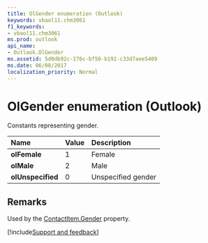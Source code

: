 ```yaml
---
title: OlGender enumeration (Outlook)
keywords: vbaol11.chm3061
f1_keywords:
- vbaol11.chm3061
ms.prod: outlook
api_name:
- Outlook.OlGender
ms.assetid: 5d0db92c-276c-bf50-b192-c33d7aee5409
ms.date: 06/08/2017
localization_priority: Normal
---
```



# OlGender enumeration (Outlook)

Constants representing gender.



|Name|Value|Description|
|:-----|:-----|:-----|
| **olFemale**|1|Female|
| **olMale**|2|Male|
| **olUnspecified**|0|Unspecified gender|

## Remarks

Used by the [ContactItem.Gender](Outlook.ContactItem.Gender.md) property.

[!include[Support and feedback](~/includes/feedback-boilerplate.md)]